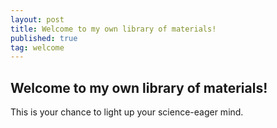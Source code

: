 ```yaml
---
layout: post
title: Welcome to my own library of materials!
published: true
tag: welcome
---
```


## Welcome to my own library of materials!
This is your chance to light up your science-eager mind.
